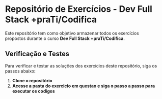 # Repositório de Exercícios - Dev Full Stack +praTi/Codifica

Este repositório tem como objetivo armazenar todos os exercícios propostos durante o curso **Dev Full Stack +praTi/Codifica**. 
## Verificação e Testes
Para verificar e testar as soluções dos exercícios deste repositório, siga os passos abaixo:

1. **Clone o repositório** 
2. **Acesse a pasta do exercicio em questao e siga o passo a passo para executar os codigos** 
